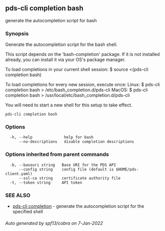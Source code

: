 ## pds-cli completion bash

generate the autocompletion script for bash

### Synopsis


Generate the autocompletion script for the bash shell.

This script depends on the 'bash-completion' package.
If it is not installed already, you can install it via your OS's package manager.

To load completions in your current shell session:
$ source <(pds-cli completion bash)

To load completions for every new session, execute once:
Linux:
  $ pds-cli completion bash > /etc/bash_completion.d/pds-cli
MacOS:
  $ pds-cli completion bash > /usr/local/etc/bash_completion.d/pds-cli

You will need to start a new shell for this setup to take effect.
  

```
pds-cli completion bash
```

### Options

```
  -h, --help              help for bash
      --no-descriptions   disable completion descriptions
```

### Options inherited from parent commands

```
  -b, --baseuri string   Base URI for the PDS API
      --config string    config file (default is $HOME/pds-client.yaml)
      --ssl-ca string    certificate authority file
  -t, --token string     API token
```

### SEE ALSO

* [pds-cli completion](pds-cli_completion.md)	 - generate the autocompletion script for the specified shell

###### Auto generated by spf13/cobra on 7-Jan-2022

